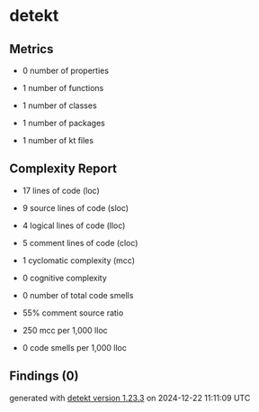 # detekt

## Metrics

* 0 number of properties

* 1 number of functions

* 1 number of classes

* 1 number of packages

* 1 number of kt files

## Complexity Report

* 17 lines of code (loc)

* 9 source lines of code (sloc)

* 4 logical lines of code (lloc)

* 5 comment lines of code (cloc)

* 1 cyclomatic complexity (mcc)

* 0 cognitive complexity

* 0 number of total code smells

* 55% comment source ratio

* 250 mcc per 1,000 lloc

* 0 code smells per 1,000 lloc

## Findings (0)

generated with [detekt version 1.23.3](https://detekt.dev/) on 2024-12-22 11:11:09 UTC
